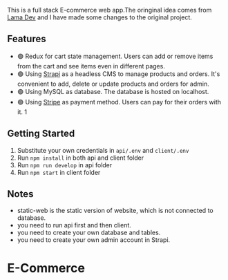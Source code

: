 This is a full stack E-commerce web app.The oringinal idea comes from [Lama Dev](https://www.youtube.com/watch?v=BCkWFblNLKU&t=78s) and I have made some changes to the original project.

## Features
- :green_circle: Redux for cart state management. Users can add or remove items from the cart and see items even in different pages.
- :green_circle: Using [Strapi](https://strapi.io/) as a headless CMS to manage products and orders. It's convenient to add, delete or update products and orders for admin.
- :green_circle: Using MySQL as database. The database is hosted on localhost.
- :green_circle: Using [Stripe](https://market.strapi.io/plugins/strapi-stripe) as payment method. Users can pay for their orders with it.
1
## Getting Started
1. Substitute your own credentials in `api/.env` and `client/.env`
2. Run `npm install` in both api and client folder
3. Run `npm run develop` in api folder
4. Run `npm start` in client folder

## Notes
- static-web is the static version of website, which is not connected to database.
- you need to run api first and then client.
- you need to create your own database and tables.
- you need to create your own admin account in Strapi.
# E-Commerce

